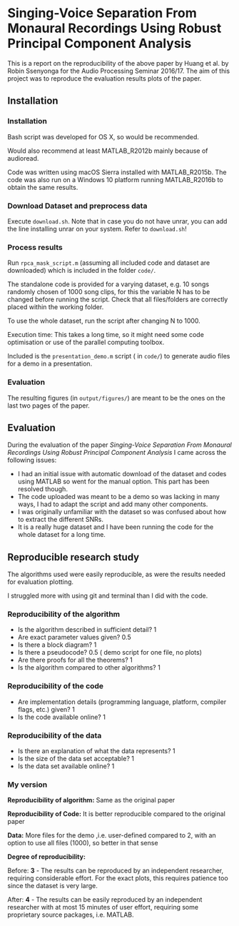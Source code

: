 # Singing-Voice Separation From Monaural Recordings Using Robust Principal Component Analysis 

This is a report on the reproducibility of the above paper by Huang et al. by Robin Ssenyonga for the Audio Processing Seminar 2016/17. The aim of this project was to reproduce the evaluation results plots of the paper.

## Installation

### Installation

Bash script was developed for OS X, so would be recommended.

Would also recommend at least MATLAB_R2012b mainly because of audioread.

Code was written using macOS Sierra installed with MATLAB_R2015b. The code was also run on a Windows 10 platform running MATLAB_R2016b to obtain the same results.

### Download Dataset and preprocess data

Execute `download.sh`. Note that in case you do not have unrar, you can add the line installing unrar on your system. Refer to `download.sh`!

### Process results

Run `rpca_mask_script.m` (assuming all included code and dataset are downloaded) which is included in the folder `code/`. 

The standalone code is provided for a varying dataset, e.g. 10 songs randomly chosen of 1000 song clips, for this the variable N has to be changed before running the script. Check that all files/folders are correctly placed within the working folder.

To use the whole dataset, run the script after changing N to 1000.

Execution time: This takes a long time, so it might need some code optimisation or use of the parallel computing toolbox.

Included is the `presentation_demo.m` script ( in `code/`) to generate audio files for a demo in a presentation.

### Evaluation

The resulting figures (in `output/figures/`) are meant to be the ones on the last two pages of the paper.

## Evaluation

During the evaluation of the paper *Singing-Voice Separation From Monaural Recordings Using Robust Principal Component Analysis* I came across the following issues:
- I had an initial issue with automatic download of the dataset and codes using MATLAB so went for the manual option. This part has been resolved though.
- The code uploaded was meant to be a demo so was lacking in many ways, I had to adapt the script and add many other components.
- I was originally unfamiliar with the dataset so was confused about how to extract the different SNRs.
- It is a really huge dataset and I have been running the code for the whole dataset for a long time.

## Reproducible research study

The algorithms used were easily reproducible, as were the results needed for evaluation plotting.

I struggled more with using git and terminal than I did with the code.

### Reproducibility of the algorithm
- Is the algorithm described in sufficient detail? 1
- Are exact parameter values given? 0.5
- Is there a block diagram? 1
- Is there a pseudocode? 0.5 ( demo script for one file, no plots)
- Are there proofs for all the theorems? 1
- Is the algorithm compared to other algorithms? 1


### Reproducibility of the code
- Are implementation details (programming language, platform, compiler flags, etc.) given? 1
- Is the code available online? 1

### Reproducibility of the data
- Is there an explanation of what the data represents? 1
- Is the size of the data set acceptable? 1
- Is the data set available online? 1


### My version
**Reproducibility of algorithm:** Same as the original paper

**Reproducibility of Code:** It is better reproducible compared to the original paper

**Data:** More files for the demo ,i.e. user-defined compared to 2, with an option to use all files (1000), so better in that sense

**Degree of reproducibility:**

Before: **3** - The results can be reproduced by an independent researcher, requiring considerable effort. For the exact plots, this requires patience too since the dataset is very large.

After: **4** - The results can be easily reproduced by an independent researcher with at most 15 minutes of user effort, requiring some proprietary source packages, i.e. MATLAB.
